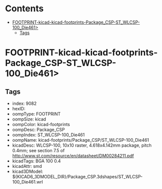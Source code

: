 



Contents
========

* [FOOTPRINT-kicad-kicad-footprints-Package_CSP-ST_WLCSP-100_Die461>](#footprint-kicad-kicad-footprints-package_csp-st_wlcsp-100_die461)
	* [Tags](#tags)

# FOOTPRINT-kicad-kicad-footprints-Package_CSP-ST_WLCSP-100_Die461>

## Tags

- index: 9082
- hexID: 
- oompType: FOOTPRINT
- oompSize: kicad
- oompColor: kicad-footprints
- oompDesc: Package_CSP
- oompIndex: ST_WLCSP-100_Die461
- oompName: kicad-footprints/Package_CSP/ST_WLCSP-100_Die461
- kicadDesc: WLCSP-100, 10x10 raster, 4.618x4.142mm package, pitch 0.4mm; see section 7.5 of http://www.st.com/resource/en/datasheet/DM00284211.pdf
- kicadTags: BGA 100 0.4
- kicadAttr: smd
- kicad3DModel: ${KICAD6_3DMODEL_DIR}/Package_CSP.3dshapes/ST_WLCSP-100_Die461.wrl
